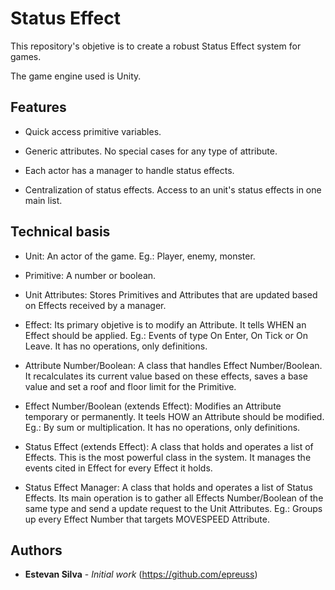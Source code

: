 # Status Effect

This repository's objetive is to create a robust Status Effect system for games.

The game engine used is Unity.

## Features

- Quick access primitive variables. 

- Generic attributes. No special cases for any type of attribute. 

- Each actor has a manager to handle status effects.

- Centralization of status effects. Access to an unit's status 
effects in one main list.

## Technical basis

- Unit: An actor of the game. Eg.: Player, enemy, monster.

- Primitive: A number or boolean. 

- Unit Attributes: Stores Primitives and Attributes that are updated
based on Effects received by a manager. 

- Effect: Its primary objetive is to modify an Attribute. It tells WHEN an Effect
should be applied. Eg.: Events of type On Enter, On Tick or On Leave. It has no operations, only definitions.

- Attribute Number/Boolean: A class that handles Effect Number/Boolean. 
It recalculates its current value based on these effects, saves a base value 
and set a roof and floor limit for the Primitive. 

- Effect Number/Boolean (extends Effect): Modifies an Attribute temporary or permanently.
It teels HOW an Attribute should be modified. Eg.: By sum or multiplication.
It has no operations, only definitions.

- Status Effect (extends Effect): A class that holds and operates a list of Effects.
This is the most powerful class in the system. It manages the events cited in Effect
for every Effect it holds.

- Status Effect Manager: A class that holds and operates a list of Status Effects.
Its main operation is to gather all Effects Number/Boolean of the same type
and send a update request to the Unit Attributes.
Eg.: Groups up every Effect Number that targets MOVESPEED Attribute.

## Authors

* **Estevan Silva** - *Initial work* (https://github.com/epreuss)
